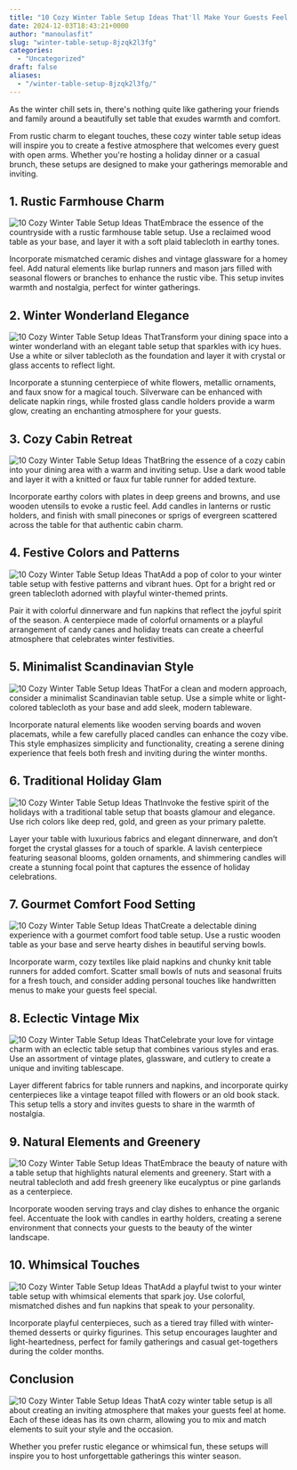 ```yaml
---
title: "10 Cozy Winter Table Setup Ideas That'll Make Your Guests Feel Right at Home!"
date: 2024-12-03T18:43:21+0000
author: "manoulasfit"
slug: "winter-table-setup-8jzqk2l3fg"
categories:
  - "Uncategorized"
draft: false
aliases:
  - "/winter-table-setup-8jzqk2l3fg/"
---
```

As the winter chill sets in, there's nothing quite like gathering your friends and family around a beautifully set table that exudes warmth and comfort.

From rustic charm to elegant touches, these cozy winter table setup ideas will inspire you to create a festive atmosphere that welcomes every guest with open arms. Whether you're hosting a holiday dinner or a casual brunch, these setups are designed to make your gatherings memorable and inviting.

## 1. Rustic Farmhouse Charm
![10 Cozy Winter Table Setup Ideas That](/10-cozy-winter-table-setup-ideas-thatll-make-your-guests-feel-right-at-home-1.-rustic-farmhouse-charm.webp)Embrace the essence of the countryside with a rustic farmhouse table setup. Use a reclaimed wood table as your base, and layer it with a soft plaid tablecloth in earthy tones.

Incorporate mismatched ceramic dishes and vintage glassware for a homey feel. Add natural elements like burlap runners and mason jars filled with seasonal flowers or branches to enhance the rustic vibe. This setup invites warmth and nostalgia, perfect for winter gatherings.

## 2. Winter Wonderland Elegance
![10 Cozy Winter Table Setup Ideas That](/10-cozy-winter-table-setup-ideas-thatll-make-your-guests-feel-right-at-home-2.-winter-wonderland-elegance.webp)Transform your dining space into a winter wonderland with an elegant table setup that sparkles with icy hues. Use a white or silver tablecloth as the foundation and layer it with crystal or glass accents to reflect light.

Incorporate a stunning centerpiece of white flowers, metallic ornaments, and faux snow for a magical touch. Silverware can be enhanced with delicate napkin rings, while frosted glass candle holders provide a warm glow, creating an enchanting atmosphere for your guests.

## 3. Cozy Cabin Retreat
![10 Cozy Winter Table Setup Ideas That](/10-cozy-winter-table-setup-ideas-thatll-make-your-guests-feel-right-at-home-3.-cozy-cabin-retreat.webp)Bring the essence of a cozy cabin into your dining area with a warm and inviting setup. Use a dark wood table and layer it with a knitted or faux fur table runner for added texture.

Incorporate earthy colors with plates in deep greens and browns, and use wooden utensils to evoke a rustic feel. Add candles in lanterns or rustic holders, and finish with small pinecones or sprigs of evergreen scattered across the table for that authentic cabin charm.

## 4. Festive Colors and Patterns
![10 Cozy Winter Table Setup Ideas That](/10-cozy-winter-table-setup-ideas-thatll-make-your-guests-feel-right-at-home-4.-festive-colors-and-patterns.webp)Add a pop of color to your winter table setup with festive patterns and vibrant hues. Opt for a bright red or green tablecloth adorned with playful winter-themed prints.

Pair it with colorful dinnerware and fun napkins that reflect the joyful spirit of the season. A centerpiece made of colorful ornaments or a playful arrangement of candy canes and holiday treats can create a cheerful atmosphere that celebrates winter festivities.

## 5. Minimalist Scandinavian Style
![10 Cozy Winter Table Setup Ideas That](/10-cozy-winter-table-setup-ideas-thatll-make-your-guests-feel-right-at-home-5.-minimalist-scandinavian-style.webp)For a clean and modern approach, consider a minimalist Scandinavian table setup. Use a simple white or light-colored tablecloth as your base and add sleek, modern tableware.

Incorporate natural elements like wooden serving boards and woven placemats, while a few carefully placed candles can enhance the cozy vibe. This style emphasizes simplicity and functionality, creating a serene dining experience that feels both fresh and inviting during the winter months.

## 6. Traditional Holiday Glam
![10 Cozy Winter Table Setup Ideas That](/10-cozy-winter-table-setup-ideas-thatll-make-your-guests-feel-right-at-home-6.-traditional-holiday-glam.webp)Invoke the festive spirit of the holidays with a traditional table setup that boasts glamour and elegance. Use rich colors like deep red, gold, and green as your primary palette.

Layer your table with luxurious fabrics and elegant dinnerware, and don’t forget the crystal glasses for a touch of sparkle. A lavish centerpiece featuring seasonal blooms, golden ornaments, and shimmering candles will create a stunning focal point that captures the essence of holiday celebrations.

## 7. Gourmet Comfort Food Setting
![10 Cozy Winter Table Setup Ideas That](/10-cozy-winter-table-setup-ideas-thatll-make-your-guests-feel-right-at-home-7.-gourmet-comfort-food-setting.webp)Create a delectable dining experience with a gourmet comfort food table setup. Use a rustic wooden table as your base and serve hearty dishes in beautiful serving bowls.

Incorporate warm, cozy textiles like plaid napkins and chunky knit table runners for added comfort. Scatter small bowls of nuts and seasonal fruits for a fresh touch, and consider adding personal touches like handwritten menus to make your guests feel special.

## 8. Eclectic Vintage Mix
![10 Cozy Winter Table Setup Ideas That](/10-cozy-winter-table-setup-ideas-thatll-make-your-guests-feel-right-at-home-8.-eclectic-vintage-mix.webp)Celebrate your love for vintage charm with an eclectic table setup that combines various styles and eras. Use an assortment of vintage plates, glassware, and cutlery to create a unique and inviting tablescape.

Layer different fabrics for table runners and napkins, and incorporate quirky centerpieces like a vintage teapot filled with flowers or an old book stack. This setup tells a story and invites guests to share in the warmth of nostalgia.

## 9. Natural Elements and Greenery
![10 Cozy Winter Table Setup Ideas That](/10-cozy-winter-table-setup-ideas-thatll-make-your-guests-feel-right-at-home-9.-natural-elements-and-greenery.webp)Embrace the beauty of nature with a table setup that highlights natural elements and greenery. Start with a neutral tablecloth and add fresh greenery like eucalyptus or pine garlands as a centerpiece.

Incorporate wooden serving trays and clay dishes to enhance the organic feel. Accentuate the look with candles in earthy holders, creating a serene environment that connects your guests to the beauty of the winter landscape.

## 10. Whimsical Touches
![10 Cozy Winter Table Setup Ideas That](/10-cozy-winter-table-setup-ideas-thatll-make-your-guests-feel-right-at-home-10.-whimsical-touches.webp)Add a playful twist to your winter table setup with whimsical elements that spark joy. Use colorful, mismatched dishes and fun napkins that speak to your personality.

Incorporate playful centerpieces, such as a tiered tray filled with winter-themed desserts or quirky figurines. This setup encourages laughter and light-heartedness, perfect for family gatherings and casual get-togethers during the colder months.

## Conclusion
![10 Cozy Winter Table Setup Ideas That](/10-cozy-winter-table-setup-ideas-thatll-make-your-guests-feel-right-at-home-conclusion.webp)A cozy winter table setup is all about creating an inviting atmosphere that makes your guests feel at home. Each of these ideas has its own charm, allowing you to mix and match elements to suit your style and the occasion.

Whether you prefer rustic elegance or whimsical fun, these setups will inspire you to host unforgettable gatherings this winter season.